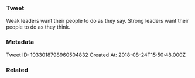 ### Tweet
Weak leaders want their people to do as they say. Strong leaders want their people to do as they think.

### Metadata
Tweet ID: 1033018798960504832
Created At: 2018-08-24T15:50:48.000Z

### Related

